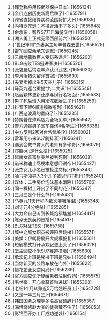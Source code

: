 
1. [拜登称将用核武器保护日本]-[1656134]
1. [金价连创历史新高后跌了]-[1655791]
1. [跨省直接结算病种范围将扩大]-[1656185]
1. [内特罗宾逊：不换肾活不了多久]-[1655648]
1. [余承东：智界S7开启海量交付]-[1656058]
1. [湖人勇士正式无缘西部前六]-[1656250]
1. [“世纪审判”杀妻案主角辛普森去世]-[1656525]
1. [雷军回应余承东调侃]-[1656245]
1. [云南地震数百人受伤系谣言]-[1656200]
1. [BLG击败TES挺进春决]-[1656520]
1. [张碧晨后悔没早点认识武艺]-[1656030]
1. [李月汝错失留洋首冠]-[1655890]
1. [夫妻卖掉出生5天亲儿子]-[1656315]
1. [马英九返台重提“九二共识”]-[1655549]
1. [赵丽颖林更新还原与凤行名场面]-[1655583]
1. [男子死后情人用冷冻胚胎生子]-[1655259]
1. [抖音下架6部违规微短剧]-[1654621]
1. [广西这波真的赢麻了]-[1655235]
1. [特朗普在炸鸡店为全场买单]-[1655942]
1. [警方通报男子驾车撞伤4名学生]-[1656338]
1. [中方反制2家对台售武美企]-[1656002]
1. [雷军用小米SU7刷抖音]-[1656241]
1. [遇到会教书育人的老师有多珍贵]-[1656079]
1. [邓超out是什么梗]-[1655025]
1. [越南女首富张美兰被判死刑]-[1656038]
1. [诺米称迪士尼梗本意想吓谢帝]-[1655427]
1. [张杰女儿小名已被抢注商标]-[1655343]
1. [哈马斯领导人3个儿子被以军打死]-[1655240]
1. [媒体：二手房价泡沫基本消除]-[1655766]
1. [同一棵树上开出了不同的花]-[1655347]
1. [三月三是个什么节]-[1655431]
1. [马英九11天行程内数次哽咽落泪]-[1655348]
1. [刘守元4分绝杀]-[1655285]
1. [大力仑自己听到长城炮都尴尬]-[1654417]
1. [陈泽无畏契约首播]-[1654517]
1. [BLG对战TES]-[1655758]
1. [城中之城女职员被诬陷后跳楼]-[1655571]
1. [美媒：伊朗将展开大规模报复]-[1655501]
1. [短剧模式打开承欢记更上头了]-[1656028]
1. [堂主回应小米SU7赛道撞墙]-[1655630]
1. [承欢记上班是秘书下班是兄妹]-[1656494]
1. [当你新买的公路车放在门外]-[1655622]
1. [惜花芷全女逆风局]-[1656239]
1. [官方回应诊所疑给患者注射假药]-[1655575]
1. [韦世豪：开心收获首粒进球]-[1655308]
1. [老板1个月转账近5万给翘班员工]-[1654728]
1. [又是一年三月三]-[1654671]
1. [韩国国务总理等多名高官请辞]-[1655357]
1. [淄博烧烤赵大爷的徒弟藏不住了]-[1656053]
1. [彭锦西开办工厂成功逆袭]-[1656154]